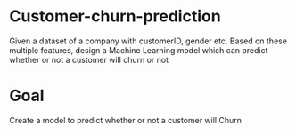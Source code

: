 # Customer-churn-prediction
Given a dataset of a company with customerID, gender etc. Based on these multiple features, design a Machine Learning model which can predict whether or not a customer will churn or not

# Goal
Create a model to predict whether or not a customer will Churn
